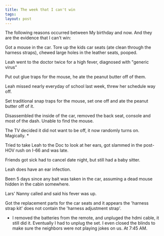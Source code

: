 ```yaml
---
title: The week that I can't win
tags: 
layout: post
---
```


The following reasons occurred between My birthday and now. And they are the evidence that I can't win:

Got a mouse in the car. Tore up the kids car seats (ate clean through the harness straps), chewed large holes in the leather seats, pooped.

Leah went to the doctor twice for a high fever, diagnosed with "generic virus"

Put out glue traps for the mouse, he ate the peanut butter off of them.

Leah missed nearly everyday of school last week, threw her schedule way off.

Set traditional snap traps for the mouse, set one off and ate the peanut butter off of it.

Disassembled the inside of the car, removed the back seat, console and most of the dash. Unable to find the mouse.

The TV decided it did not want to be off, it now randomly turns on. Magically. *

Tried to take Leah to the Doc to look at her ears, got slammed in the post-HOV rush on I-66 and was late.

Friends got sick had to cancel date night, but still had a baby sitter.

Leah does have an ear infection.

Been 5 days since any bait was taken in the car, assuming a dead mouse hidden in the cabin somewhere.

Lars' Nanny called and said his fever was up.

Got the replacement parts for the car seats and it appears the 'harness strap kit' does not contain the 'harness adjustment strap'.


* I removed the batteries from the remote, and unpluged the hdmi cable, it still did it. Eventually I had to unplug the set. I even closed the blinds to make sure the neighbors were not playing jokes on us. At 7:45 AM.
